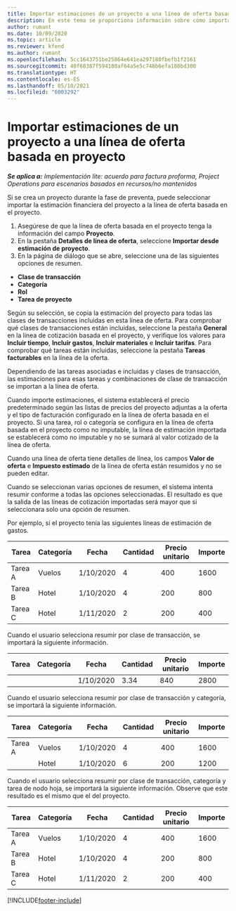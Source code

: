 ```yaml
---
title: Importar estimaciones de un proyecto a una línea de oferta basada en proyecto (lite)
description: En este tema se proporciona información sobre cómo importar estimaciones de un proyecto a una línea de oferta.
author: rumant
ms.date: 10/09/2020
ms.topic: article
ms.reviewer: kfend
ms.author: rumant
ms.openlocfilehash: 5cc1643751be25864e641ea297180fbefb1f2161
ms.sourcegitcommit: 40f68387f594180af64a5e5c748b6efa188bd300
ms.translationtype: HT
ms.contentlocale: es-ES
ms.lasthandoff: 05/10/2021
ms.locfileid: "6003292"
---
```

# <a name="import-estimates-for-a-project-to-a-project-based-quote-line"></a>Importar estimaciones de un proyecto a una línea de oferta basada en proyecto 

_**Se aplica a:** Implementación lite: acuerdo para factura proforma, Project Operations para escenarios basados en recursos/no mantenidos_

Si se crea un proyecto durante la fase de preventa, puede seleccionar importar la estimación financiera del proyecto a la línea de oferta basada en el proyecto.

1. Asegúrese de que la línea de oferta basada en el proyecto tenga la información del campo **Proyecto**.
2. En la pestaña **Detalles de línea de oferta**, seleccione **Importar desde estimación de proyecto**.
3. En la página de diálogo que se abre, seleccione una de las siguientes opciones de resumen.

  - **Clase de transacción**
  - **Categoría**
  - **Rol** 
  - **Tarea de proyecto**

Según su selección, se copia la estimación del proyecto para todas las clases de transacciones incluidas en esta línea de oferta. Para comprobar qué clases de transacciones están incluidas, seleccione la pestaña **General** en la línea de cotización basada en el proyecto, y verifique los valores para **Incluir tiempo**, **Incluir gastos**, **Incluir materiales** e **Incluir tarifas**.  Para comprobar qué tareas están incluidas, seleccione la pestaña **Tareas facturables** en la línea de la oferta.

Dependiendo de las tareas asociadas e incluidas y clases de transacción, las estimaciones para esas tareas y combinaciones de clase de transacción se importan a la línea de oferta.

Cuando importe estimaciones, el sistema establecerá el precio predeterminado según las listas de precios del proyecto adjuntas a la oferta y el tipo de facturación configurado en la línea de oferta basada en el proyecto. Si una tarea, rol o categoría se configura en la línea de oferta basada en el proyecto como no imputable, la línea de estimación importada se establecerá como no imputable y no se sumará al valor cotizado de la línea de oferta.

Cuando una línea de oferta tiene detalles de línea, los campos **Valor de oferta** e **Impuesto estimado** de la línea de oferta están resumidos y no se pueden editar.

Cuando se seleccionan varias opciones de resumen, el sistema intenta resumir conforme a todas las opciones seleccionadas. El resultado es que la salida de las líneas de cotización importadas será mayor que si seleccionara solo una opción de resumen.

Por ejemplo, si el proyecto tenía las siguientes líneas de estimación de gastos.

| Tarea | Categoría | Fecha | Cantidad | Precio unitario | Importe |
| --- | --- | --- | --- | --- | --- |
| Tarea A | Vuelos | 1/10/2020 | 4 | 400 | 1600 |
| Tarea B | Hotel | 1/10/2020 | 4 | 200 | 800 |
| Tarea C | Hotel | 1/11/2020 | 2 | 200 | 400 |

Cuando el usuario selecciona resumir por clase de transacción, se importará la siguiente información.

| Tarea | Categoría | Fecha | Cantidad | Precio unitario | Importe |
| --- | --- | --- | --- | --- | --- |
|||1/10/2020 | 3.34 | 840 | 2800 |

Cuando el usuario selecciona resumir por clase de transacción y categoría, se importará la siguiente información.

| Tarea | Categoría | Fecha | Cantidad | Precio unitario | Importe |
| --- | --- | --- | --- | --- | --- |
| Tarea A | Vuelos | 1/10/2020 | 4 | 400 | 1600 |
| | Hotel | 1/10/2020 | 6 | 200 | 1200 |

Cuando el usuario selecciona resumir por clase de transacción, categoría y tarea de nodo hoja, se importará la siguiente información. Observe que este resultado es el mismo que el del proyecto.

| Tarea | Categoría | Fecha | Cantidad | Precio unitario | Importe |
| --- | --- | --- | --- | --- | --- |
| Tarea A | Vuelos | 1/10/2020 | 4 | 400 | 1600 |
| Tarea B | Hotel | 1/10/2020 | 4 | 200 | 800 |
| Tarea C | Hotel | 1/11/2020 | 2 | 200 | 400 |


[!INCLUDE[footer-include](../../includes/footer-banner.md)]
